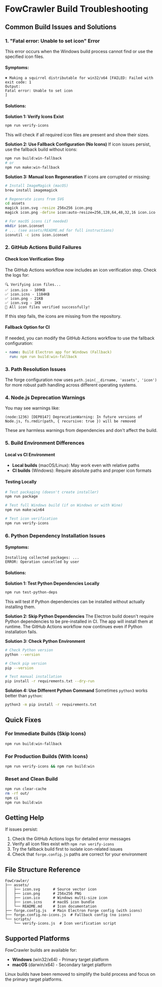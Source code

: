 # FowCrawler Build Troubleshooting

## Common Build Issues and Solutions

### 1. "Fatal error: Unable to set icon" Error

This error occurs when the Windows build process cannot find or use the specified icon files.

#### Symptoms:
```
✖ Making a squirrel distributable for win32/x64 [FAILED: Failed with exit code: 1
Output:
Fatal error: Unable to set icon
]
```

#### Solutions:

**Solution 1: Verify Icons Exist**
```bash
npm run verify-icons
```
This will check if all required icon files are present and show their sizes.

**Solution 2: Use Fallback Configuration (No Icons)**
If icon issues persist, use the fallback build without icons:
```bash
npm run build:win-fallback
# or
npm run make:win-fallback
```

**Solution 3: Manual Icon Regeneration**
If icons are corrupted or missing:
```bash
# Install ImageMagick (macOS)
brew install imagemagick

# Regenerate icons from SVG
cd assets
magick icon.svg -resize 256x256 icon.png
magick icon.png -define icon:auto-resize=256,128,64,48,32,16 icon.ico

# For macOS icons (if needed)
mkdir icon.iconset
# ... (see assets/README.md for full instructions)
iconutil -c icns icon.iconset
```

### 2. GitHub Actions Build Failures

#### Check Icon Verification Step
The GitHub Actions workflow now includes an icon verification step. Check the logs for:
```
🔍 Verifying icon files...
✅ icon.ico - 109KB
✅ icon.icns - 1184KB  
✅ icon.png - 21KB
✅ icon.svg - 1KB
🎉 All icon files verified successfully!
```

If this step fails, the icons are missing from the repository.

#### Fallback Option for CI
If needed, you can modify the GitHub Actions workflow to use the fallback configuration:
```yaml
- name: Build Electron app for Windows (Fallback)
  run: npm run build:win-fallback
```

### 3. Path Resolution Issues

The forge configuration now uses `path.join(__dirname, 'assets', 'icon')` for more robust path handling across different operating systems.

### 4. Node.js Deprecation Warnings

You may see warnings like:
```
(node:1236) [DEP0147] DeprecationWarning: In future versions of Node.js, fs.rmdir(path, { recursive: true }) will be removed
```

These are harmless warnings from dependencies and don't affect the build.

### 5. Build Environment Differences

#### Local vs CI Environment
- **Local builds** (macOS/Linux): May work even with relative paths
- **CI builds** (Windows): Require absolute paths and proper icon formats

#### Testing Locally
```bash
# Test packaging (doesn't create installer)
npm run package

# Test full Windows build (if on Windows or with Wine)
npm run make:win64

# Test icon verification
npm run verify-icons
```

### 6. Python Dependency Installation Issues

#### Symptoms:
```
Installing collected packages: ...
ERROR: Operation cancelled by user
```

#### Solutions:

**Solution 1: Test Python Dependencies Locally**
```bash
npm run test-python-deps
```
This will test if Python dependencies can be installed without actually installing them.

**Solution 2: Skip Python Dependencies**
The Electron build doesn't require Python dependencies to be pre-installed in CI. The app will install them at runtime. The GitHub Actions workflow now continues even if Python installation fails.

**Solution 3: Check Python Environment**
```bash
# Check Python version
python --version

# Check pip version  
pip --version

# Test manual installation
pip install -r requirements.txt --dry-run
```

**Solution 4: Use Different Python Command**
Sometimes `python3` works better than `python`:
```bash
python3 -m pip install -r requirements.txt
```

## Quick Fixes

### For Immediate Builds (Skip Icons)
```bash
npm run build:win-fallback
```

### For Production Builds (With Icons)
```bash
npm run verify-icons && npm run build:win
```

### Reset and Clean Build
```bash
npm run clear-cache
rm -rf out/
npm ci
npm run build:win
```

## Getting Help

If issues persist:
1. Check the GitHub Actions logs for detailed error messages
2. Verify all icon files exist with `npm run verify-icons`
3. Try the fallback build first to isolate icon-related issues
4. Check that `forge.config.js` paths are correct for your environment

## File Structure Reference

```
FowCrawler/
├── assets/
│   ├── icon.svg      # Source vector icon
│   ├── icon.png      # 256x256 PNG
│   ├── icon.ico      # Windows multi-size icon
│   ├── icon.icns     # macOS icon bundle
│   └── README.md     # Icon documentation
├── forge.config.js   # Main Electron Forge config (with icons)
├── forge.config.no-icons.js  # Fallback config (no icons)
└── scripts/
    └── verify-icons.js  # Icon verification script
```

## Supported Platforms

FowCrawler builds are available for:
- **Windows** (win32/x64) - Primary target platform
- **macOS** (darwin/x64) - Secondary target platform

Linux builds have been removed to simplify the build process and focus on the primary target platforms. 